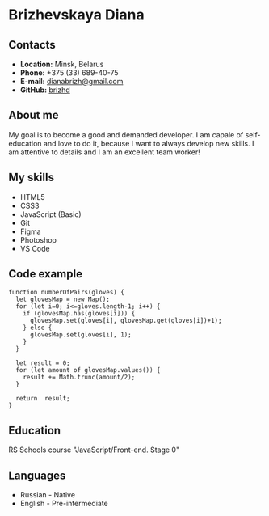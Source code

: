# Brizhevskaya Diana

## Contacts
- **Location:** Minsk, Belarus
- **Phone:** +375 (33) 689-40-75
- **E-mail:** dianabrizh@gmail.com
- **GitHub:** [brizhd](https://github.com/brizhd)

## About me
My goal is to become a good and demanded developer. I am capale of self-education and love to do it, because I want to always develop new skills. I am attentive to details and I am an excellent team worker!

## My skills
- HTML5
- CSS3
- JavaScript (Basic)
- Git
- Figma
- Photoshop
- VS Code

## Code example
```
function numberOfPairs(gloves) {
  let glovesMap = new Map();
  for (let i=0; i<=gloves.length-1; i++) {
    if (glovesMap.has(gloves[i])) {
      glovesMap.set(gloves[i], glovesMap.get(gloves[i])+1);
    } else {
      glovesMap.set(gloves[i], 1);
    }
  }

  let result = 0;
  for (let amount of glovesMap.values()) {
    result += Math.trunc(amount/2);
  }
   
  return  result;
}
```

## Education
RS Schools course "JavaScript/Front-end. Stage 0"

## Languages
- Russian - Native
- English - Pre-intermediate
